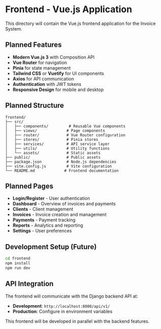 # Frontend - Vue.js Application

This directory will contain the Vue.js frontend application for the Invoice System.

## Planned Features

- **Modern Vue.js 3** with Composition API
- **Vue Router** for navigation
- **Pinia** for state management
- **Tailwind CSS** or **Vuetify** for UI components
- **Axios** for API communication
- **Authentication** with JWT tokens
- **Responsive Design** for mobile and desktop

## Planned Structure

```
frontend/
├── src/
│   ├── components/         # Reusable Vue components
│   ├── views/             # Page components
│   ├── router/            # Vue Router configuration
│   ├── stores/            # Pinia stores
│   ├── services/          # API service layer
│   ├── utils/             # Utility functions
│   └── assets/            # Static assets
├── public/                # Public assets
├── package.json           # Node.js dependencies
├── vite.config.js         # Vite configuration
└── README.md             # Frontend documentation
```

## Planned Pages

- **Login/Register** - User authentication
- **Dashboard** - Overview of invoices and payments
- **Clients** - Client management
- **Invoices** - Invoice creation and management
- **Payments** - Payment tracking
- **Reports** - Analytics and reporting
- **Settings** - User preferences

## Development Setup (Future)

```bash
cd frontend
npm install
npm run dev
```

## API Integration

The frontend will communicate with the Django backend API at:
- **Development**: `http://localhost:8000/api/v1/`
- **Production**: Configure in environment variables

This frontend will be developed in parallel with the backend features.

